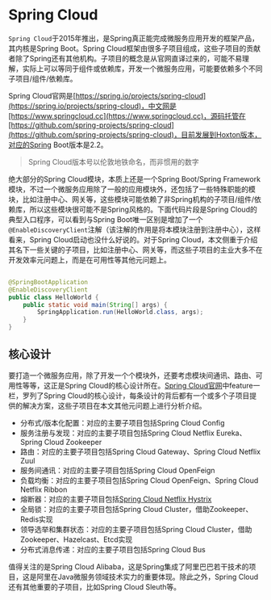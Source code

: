 # Spring Cloud

`Spring Cloud`于2015年推出，是Spring真正能完成微服务应用开发的框架产品，其内核是Spring Boot。Spring Cloud框架由很多子项目组成，这些子项目的贡献者除了Spring还有其他机构。子项目的概念是从官网直译过来的，可能不易理解，实际上可以等同于组件或依赖库，开发一个微服务应用，可能要依赖多个不同子项目/组件/依赖库。

Spring Cloud官网是[https://spring.io/projects/spring-cloud](https://spring.io/projects/spring-cloud)，中文网是[https://www.springcloud.cc](https://www.springcloud.cc)，源码托管在[https://github.com/spring-projects/spring-cloud](https://github.com/spring-projects/spring-cloud)，目前发展到Hoxton版本，对应的Spring Boot版本是2.2。

> Spring Cloud版本号以伦敦地铁命名，而非惯用的数字

绝大部分的Spring Cloud模块，本质上还是一个Spring Boot/Spring Framework模块，不过一个微服务应用除了一般的应用模块外，还包括了一些特殊职能的模块，比如注册中心、网关等，这些模块可能依赖了非Spring机构的子项目/组件/依赖库，所以这些模块很可能不是Spring风格的。下面代码片段是Spring Cloud的典型入口程序，可以看到与Spring Boot唯一区别是增加了一个`@EnableDiscoveryClient`注解（该注解的作用是将本模块注册到注册中心），这样看来，Spring Cloud启动也没什么好说的。对于Spring Cloud，本文侧重于介绍其名下一些关键的子项目，比如注册中心、网关等，而这些子项目的主业大多不在开发效率元问题上，而是在可用性等其他元问题上。

```Java

@SpringBootApplication
@EnableDiscoveryClient
public class HelloWorld {
	public static void main(String[] args) {
    	SpringApplication.run(HelloWorld.class, args);
	}
}
```

## 核心设计

要打造一个微服务应用，除了开发一个个模块外，还要考虑模块间通讯、路由、可用性等等，这正是Spring Cloud的核心设计所在。[Spring Cloud官网](https://spring.io/projects/spring-cloud)中feature一栏，罗列了Spring Cloud的核心设计，每条设计的背后都有一个或多个子项目提供的解决方案，这些子项目在本文其他元问题上进行分析介绍。

* 分布式/版本化配置：对应的主要子项目包括Spring Cloud Config
* 服务注册与发现：对应的主要子项目包括Spring Cloud Netflix Eureka、Spring Cloud Zookeeper
* 路由：对应的主要子项目包括Spring Cloud Gateway、Spring Cloud Netflix Zuul
* 服务间通讯：对应的主要子项目包括Spring Cloud OpenFeign
* 负载均衡：对应的主要子项目包括Spring Cloud OpenFeign、Spring Cloud Netflix Ribbon
* 熔断器：对应的主要子项目包括[Spring Cloud Netflix Hystrix](../../可用性/应用容错.md)
* 全局锁：对应的主要子项目包括Spring Cloud Cluster，借助Zookeeper、Redis实现
* 领导选举和集群状态：对应的主要子项目包括Spring Cloud Cluster，借助Zookeeper、Hazelcast、Etcd实现
* 分布式消息传递：对应的主要子项目包括Spring Cloud Bus

值得关注的是Spring Cloud Alibaba，这是Spring集成了阿里巴巴若干技术的项目，这是阿里在Java微服务领域技术实力的重要体现。除此之外，Spring Cloud还有其他重要的子项目，比如Spring Cloud Sleuth等。